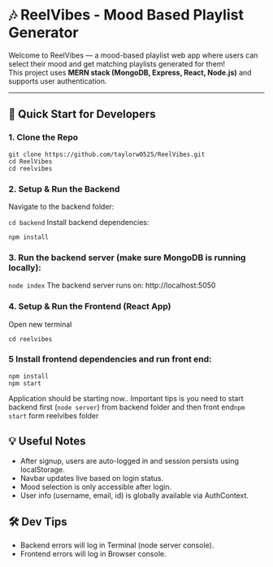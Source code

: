 # 🎶 ReelVibes - Mood Based Playlist Generator

Welcome to ReelVibes — a mood-based playlist web app where users can select their mood and get matching playlists generated for them!  
This project uses **MERN stack (MongoDB, Express, React, Node.js)** and supports user authentication.

---

## 🚀 Quick Start for Developers

### 1. Clone the Repo
```bas
git clone https://github.com/taylorw0525/ReelVibes.git
cd ReelVibes
cd reelvibes
```

### 2. Setup & Run the Backend
Navigate to the backend folder:

```cd backend```
Install backend dependencies:

```npm install```
### 3. Run the backend server (make sure MongoDB is running locally):

```node index```
The backend server runs on: http://localhost:5050

### 4. Setup & Run the Frontend (React App)
Open new terminal 
```
cd reelvibes
```
### 5 Install frontend dependencies and run front end:

```
npm install
npm start
```

Application should be starting now.. 
Important tips is you need to start backend first (```node server```) from backend folder and then front end```npm start``` form reelvibes folder

## 💡 Useful Notes
- After signup, users are auto-logged in and session persists using localStorage.
- Navbar updates live based on login status.
- Mood selection is only accessible after login.
- User info (username, email, id) is globally available via AuthContext.

## 🛠️ Dev Tips
- Backend errors will log in Terminal (node server console).
- Frontend errors will log in Browser console.